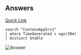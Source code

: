 ## Answers
[Quick Link](https://portal.loganalytics.io/Demo?q=H4sIAAAAAAAAAytOTSxKzlBQcs7PK8kvzncsKAguKjNU4uWqUSjPSC1KVQjJzE11T81LLUosSU1RsFNITM%2FXMDbI1VQAKUnJLC7JzEsuUVApSUzKSeUCAI9mZwROAAAA)
~~~
search "ContosoAppSrv1"
| where TimeGenerated > ago(30m) 
| distinct $table
~~~
![Answer](https://github.com/chboeh/MsftEntropy/blob/master/Training/Pictures/KQLInvestigation_4.png)